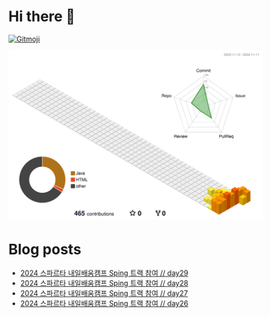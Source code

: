 # Hi there 👋
<a href="https://gitmoji.dev">
  <img
    src="https://img.shields.io/badge/gitmoji-%20😜%20😍-FFDD67.svg?style=flat-square"
    alt="Gitmoji"
  />
</a>

<!--
**chews26/chews26** is a ✨ _special_ ✨ repository because its `README.md` (this file) appears on your GitHub profile.

Here are some ideas to get you started:

- 🔭 I’m currently working on ...
- 🌱 I’m currently learning ...
- 👯 I’m looking to collaborate on ...
- 🤔 I’m looking for help with ...
- 💬 Ask me about ...
- 📫 How to reach me: ...
- 😄 Pronouns: ...
- ⚡ Fun fact: ...
-->
![](./profile-3d-contrib/profile-season-animate.svg)

# Blog posts
<!-- BLOG-POST-LIST:START -->
- [2024 스파르타 내일배움캠프 Sping 트랙 참여 // day29](https://shinelee26.tistory.com/38)
- [2024 스파르타 내일배움캠프 Sping 트랙 참여 // day28](https://shinelee26.tistory.com/37)
- [2024 스파르타 내일배움캠프 Sping 트랙 참여 // day27](https://shinelee26.tistory.com/36)
- [2024 스파르타 내일배움캠프 Sping 트랙 참여 // day26](https://shinelee26.tistory.com/35)
<!-- BLOG-POST-LIST:END -->
